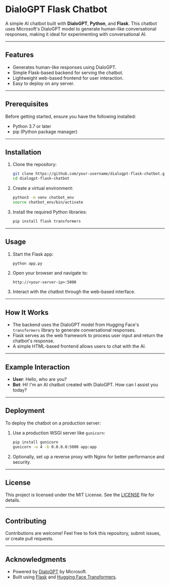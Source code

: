# DialoGPT Flask Chatbot

A simple AI chatbot built with **DialoGPT**, **Python**, and **Flask**. This chatbot uses Microsoft's DialoGPT model to generate human-like conversational responses, making it ideal for experimenting with conversational AI.

---

## Features
- Generates human-like responses using DialoGPT.
- Simple Flask-based backend for serving the chatbot.
- Lightweight web-based frontend for user interaction.
- Easy to deploy on any server.

---

## Prerequisites
Before getting started, ensure you have the following installed:
- Python 3.7 or later
- pip (Python package manager)

---

## Installation

1. Clone the repository:
   ```bash
   git clone https://github.com/your-username/dialogpt-flask-chatbot.git
   cd dialogpt-flask-chatbot
   ```

2. Create a virtual environment:
   ```bash
   python3 -m venv chatbot_env
   source chatbot_env/bin/activate
   ```

3. Install the required Python libraries:
   ```bash
   pip install flask transformers
   ```

---

## Usage

1. Start the Flask app:
   ```bash
   python app.py
   ```

2. Open your browser and navigate to:
   ```
   http://<your-server-ip>:5000
   ```

3. Interact with the chatbot through the web-based interface.

---

## How It Works
- The backend uses the DialoGPT model from Hugging Face's `transformers` library to generate conversational responses.
- Flask serves as the web framework to process user input and return the chatbot's response.
- A simple HTML-based frontend allows users to chat with the AI.

---

## Example Interaction

- **User**: Hello, who are you?  
- **Bot**: Hi! I'm an AI chatbot created with DialoGPT. How can I assist you today?  

---

## Deployment
To deploy the chatbot on a production server:
1. Use a production WSGI server like `gunicorn`:
   ```bash
   pip install gunicorn
   gunicorn -w 4 -b 0.0.0.0:5000 app:app
   ```

2. Optionally, set up a reverse proxy with Nginx for better performance and security.

---

## License

This project is licensed under the MIT License. See the [LICENSE](LICENSE) file for details.

---

## Contributing

Contributions are welcome! Feel free to fork this repository, submit issues, or create pull requests.

---

## Acknowledgments
- Powered by [DialoGPT](https://huggingface.co/microsoft/DialoGPT-medium) by Microsoft.
- Built using [Flask](https://flask.palletsprojects.com/) and [Hugging Face Transformers](https://huggingface.co/transformers/).
